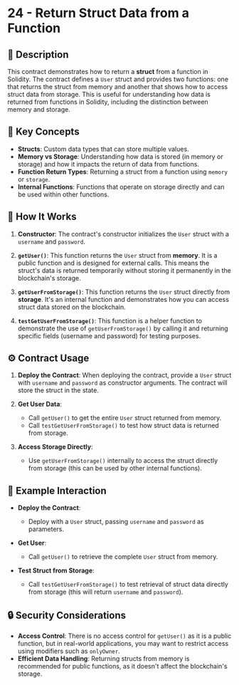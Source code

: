 # 24 - Return Struct Data from a Function

## 📄 Description

This contract demonstrates how to return a **struct** from a function in Solidity. The contract defines a `User` struct and provides two functions: one that returns the struct from memory and another that shows how to access struct data from storage. This is useful for understanding how data is returned from functions in Solidity, including the distinction between memory and storage.

## 🧠 Key Concepts

- **Structs**: Custom data types that can store multiple values.
- **Memory vs Storage**: Understanding how data is stored (in memory or storage) and how it impacts the return of data from functions.
- **Function Return Types**: Returning a struct from a function using `memory` or `storage`.
- **Internal Functions**: Functions that operate on storage directly and can be used within other functions.

## 🔧 How It Works

1. **Constructor**: The contract's constructor initializes the `User` struct with a `username` and `password`.

2. **`getUser()`**: This function returns the `User` struct from **memory**. It is a public function and is designed for external calls. This means the struct's data is returned temporarily without storing it permanently in the blockchain's storage.

3. **`getUserFromStorage()`**: This function returns the `User` struct directly from **storage**. It's an internal function and demonstrates how you can access struct data stored on the blockchain.

4. **`testGetUserFromStorage()`**: This function is a helper function to demonstrate the use of `getUserFromStorage()` by calling it and returning specific fields (username and password) for testing purposes.

## ⚙️ Contract Usage

1. **Deploy the Contract**: When deploying the contract, provide a `User` struct with `username` and `password` as constructor arguments. The contract will store the struct in the state.

2. **Get User Data**:
   - Call `getUser()` to get the entire `User` struct returned from memory.
   - Call `testGetUserFromStorage()` to test how struct data is returned from storage.

3. **Access Storage Directly**:
   - Use `getUserFromStorage()` internally to access the struct directly from storage (this can be used by other internal functions).

## 📌 Example Interaction

- **Deploy the Contract**:
  - Deploy with a `User` struct, passing `username` and `password` as parameters.

- **Get User**:
  - Call `getUser()` to retrieve the complete `User` struct from memory.

- **Test Struct from Storage**:
  - Call `testGetUserFromStorage()` to test retrieval of struct data directly from storage (this will return `username` and `password`).

## 🔒 Security Considerations

- **Access Control**: There is no access control for `getUser()` as it is a public function, but in real-world applications, you may want to restrict access using modifiers such as `onlyOwner`.
- **Efficient Data Handling**: Returning structs from memory is recommended for public functions, as it doesn't affect the blockchain's storage.
